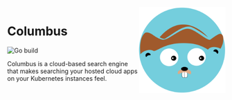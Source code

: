<img align= right width=200px src=docs/assets/logogo.svg/>

# Columbus

![Go build](https://github.com/itamadev/columbus/actions/workflows/go.yml/badge.svg)

Columbus is a cloud-based search engine that makes searching your hosted cloud apps on your Kubernetes instances feel.
